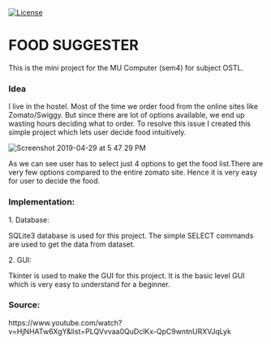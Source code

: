 [![License](https://img.shields.io/badge/License-Apache%202.0-blue.svg)](https://opensource.org/licenses/Apache-2.0)
<h1> FOOD SUGGESTER </h1>
This is the mini project for the MU Computer (sem4) for subject OSTL.

<h3>Idea</h3>
 <p>I live in the hostel. Most of the time we order food from the online sites like Zomato/Swiggy. But since there are lot of options available, we end up wasting hours deciding what to order. To resolve this issue I created this simple project which lets user decide food intuitively.</p>
 
![Screenshot 2019-04-29 at 5 47 29 PM](https://user-images.githubusercontent.com/29236532/56896194-b8439e80-6aa8-11e9-84d9-4d164013c6c6.png)


<p>As we can see user has to select just 4 options to get the food list.There are very few options compared to the entire zomato site. Hence it is very easy for user to decide the food.</p>

<h3>Implementation:</h3>
<p>1. Database:</p>
<p>SQLite3 database is used for this project. The simple SELECT commands are used to get the data from dataset.</p>
<p>2. GUI:</p>
<p>Tkinter is used to make the GUI for this project. It is the basic level GUI which is very easy to understand for a beginner.</p>

<h3>Source:</h3>
 <link>https://www.youtube.com/watch?v=HjNHATw6XgY&list=PLQVvvaa0QuDclKx-QpC9wntnURXVJqLyk</link>
